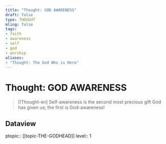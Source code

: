 ```yaml
---
title: "Thought: GOD AWARENESS"
draft: false
type: THOUGHT
mling: false
tags:
- faith
- awareness
- self
- god
- worship
aliases:
- "Thought: The God Who is Here"
---
```

# Thought: GOD AWARENESS
> [!Thought-en]
> Self-awareness is the second most precious gift God has given us; the first is God-awareness!

## Dataview
ptopic:: [[topic-THE-GODHEAD]]
level:: 1
